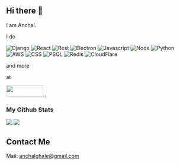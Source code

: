 
## Hi there 👋

I am Anchal.

I do

![Django](https://img.shields.io/badge/Django-092E20?style=for-the-badge&logo=django&logoColor=green) ![React](https://img.shields.io/badge/React-20232A?style=for-the-badge&logo=react&logoColor=61DAFB) ![Rest](https://img.shields.io/badge/django%20rest-ff1709?style=for-the-badge&logo=django&logoColor=white) ![Electron](https://img.shields.io/badge/Electron-2B2E3A?style=for-the-badge&logo=electron&logoColor=9FEAF9) ![Javascript](https://img.shields.io/badge/JavaScript-323330?style=for-the-badge&logo=javascript&logoColor=F7DF1E) ![Node](https://img.shields.io/badge/Node.js-339933?style=for-the-badge&logo=nodedotjs&logoColor=white) ![Python](https://img.shields.io/badge/Python-FFD43B?style=for-the-badge&logo=python&logoColor=blue) ![AWS](https://img.shields.io/badge/Amazon_AWS-FF9900?style=for-the-badge&logo=amazonaws&logoColor=white) ![CSS](https://img.shields.io/badge/CSS3-1572B6?style=for-the-badge&logo=css3&logoColor=white) ![PSQL](https://img.shields.io/badge/PostgreSQL-316192?style=for-the-badge&logo=postgresql&logoColor=white) ![Redis](https://img.shields.io/badge/redis-%23DD0031.svg?&style=for-the-badge&logo=redis&logoColor=white) ![CloudFlare](https://img.shields.io/badge/Cloudflare-F38020?style=for-the-badge&logo=Cloudflare&logoColor=white)

and more

at 

<a href="https://sandbox.com.np">
<img src="https://sandbox.com.np/assets/sandbox.png" target="_blank" width="100" height="30"/>
</a>.

###  My Github Stats
![](https://github-readme-stats.vercel.app/api?username=anchalghale&count_private=true&theme=highcontrast) ![](https://github-readme-streak-stats.herokuapp.com/?user=anchalghale&theme=highcontrast)

## Contact Me
Mail: anchalghale@gmail.com
